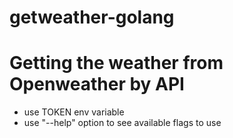 # getweather-golang

# Getting the weather from Openweather by API
- use TOKEN env variable 
- use "--help" option to see available flags to use
